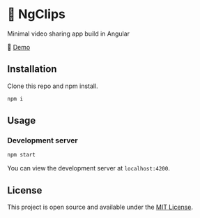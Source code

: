 # :movie_camera: NgClips

Minimal video sharing app build in Angular

:link: [Demo](https://ng-clips-marius-paduraru.vercel.app/)

## Installation

Clone this repo and npm install.

```bash
npm i
```

## Usage

### Development server

```bash
npm start
```

You can view the development server at `localhost:4200`.

## License

This project is open source and available under the [MIT License](LICENSE).
